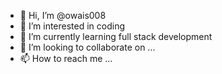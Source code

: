 - 👋 Hi, I’m @owais008
- 👀 I’m interested in coding
- 🌱 I’m currently learning full stack development
- 💞️ I’m looking to collaborate on ...
- 📫 How to reach me ...

<!---
owais008/owais008 is a ✨ special ✨ repository because its `README.md` (this file) appears on your GitHub profile.
You can click the Preview link to take a look at your changes.
--->

